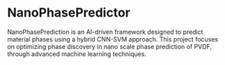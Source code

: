 # NanoPhasePredictor
NanoPhasePrediction is an AI-driven framework designed to predict material phases using a hybrid CNN-SVM approach. This project focuses on optimizing phase discovery in nano scale phase prediction of PVDF, through advanced machine learning techniques.
